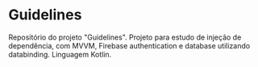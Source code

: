 # Guidelines
Repositório do projeto "Guidelines". Projeto para estudo de injeção de dependência, com MVVM, Firebase authentication e database utilizando databinding. Linguagem Kotlin.
